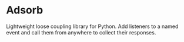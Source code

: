 # Adsorb

Lightweight loose coupling library for Python. Add listeners to a named event
and call them from anywhere to collect their responses.
